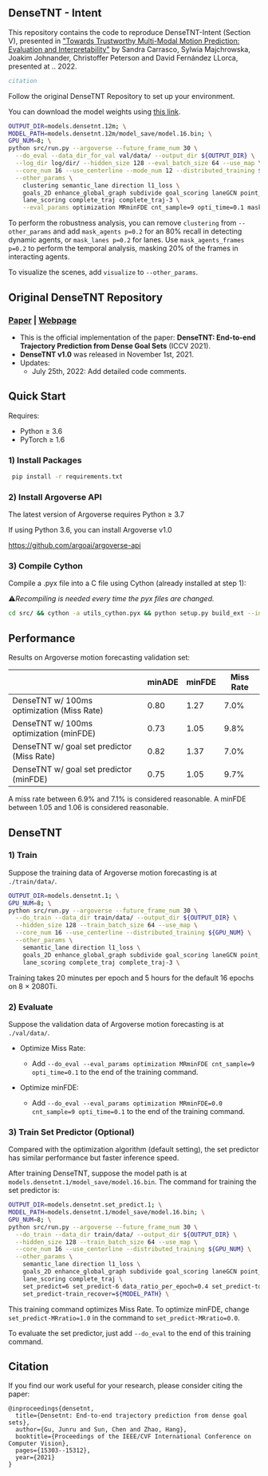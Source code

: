 ## DenseTNT - Intent

This repository contains the code to reproduce DenseTNT-Intent (Section V), presented in ["Towards Trustworthy Multi-Modal Motion Prediction: Evaluation and Interpretability"]() by Sandra Carrasco, Sylwia Majchrowska, Joakim Johnander, Christoffer Peterson and David Fernández LLorca, presented at .. 2022.

```bibtex
citation
```

Follow the original DenseTNT Repository to set up your environment. 

You can download the model weights using [this link](https://drive.google.com/file/d/1hlVXCmn8MNzj7EpMOmBFm6ymcNdF174v/view?usp=sharing).

```bash
OUTPUT_DIR=models.densetnt.12m; \
MODEL_PATH=models.densetnt.12m/model_save/model.16.bin; \
GPU_NUM=8; \
python src/run.py --argoverse --future_frame_num 30 \
  --do_eval --data_dir_for_val val/data/ --output_dir ${OUTPUT_DIR} \
  --log_dir log/dir/ --hidden_size 128 --eval_batch_size 64 --use_map \
  --core_num 16 --use_centerline --mode_num 12 --distributed_training ${GPU_NUM} \
  --other_params \
    clustering semantic_lane direction l1_loss \
    goals_2D enhance_global_graph subdivide goal_scoring laneGCN point_sub_graph \
    lane_scoring complete_traj complete_traj-3 \
    --eval_params optimization MRminFDE cnt_sample=9 opti_time=0.1 mask_lanes p=0.2
```

To perform the robustness analysis, you can remove ```clustering``` from ```--other_params``` and add  ```mask_agents p=0.2``` for an 80% recall in detecting dynamic agents, or ```mask_lanes p=0.2``` for lanes. Use ```mask_agents_frames p=0.2``` to perform the temporal analysis, masking 20% of the frames in interacting agents. 

To visualize the scenes, add ```visualize``` to ```--other_params```.



## Original DenseTNT Repository

### [Paper](https://arxiv.org/abs/2108.09640) | [Webpage](https://tsinghua-mars-lab.github.io/DenseTNT/)
- This is the official implementation of the paper: **DenseTNT: End-to-end Trajectory Prediction from Dense Goal Sets** (ICCV 2021).
- **DenseTNT v1.0** was released in November 1st, 2021.
- Updates: 
  - July 25th, 2022: Add detailed code comments.

## Quick Start

Requires:

* Python ≥ 3.6
* PyTorch ≥ 1.6

### 1) Install Packages

``` bash
 pip install -r requirements.txt
```

### 2) Install Argoverse API
The latest version of Argoverse requires Python ≥ 3.7

If using Python 3.6, you can install Argoverse v1.0 

https://github.com/argoai/argoverse-api

### 3) Compile Cython
Compile a .pyx file into a C file using Cython (already installed at step 1):


⚠️*Recompiling is needed every time the pyx files are changed.*
``` bash
cd src/ && cython -a utils_cython.pyx && python setup.py build_ext --inplace && cd ../
```

## Performance

Results on Argoverse motion forecasting validation set:

<table class="tg">
<thead>
  <tr>
    <th class="tg-0pky"></th>
    <th class="tg-c3ow">minADE</th>
    <th class="tg-c3ow">minFDE</th>
    <th class="tg-c3ow">Miss Rate</th>
  </tr>
</thead>
<tbody>
  <tr>
    <td class="tg-0pky">DenseTNT w/ 100ms optimization (Miss Rate)</td>
    <td class="tg-c3ow">0.80</td>
    <td class="tg-c3ow">1.27</td>
    <td class="tg-c3ow">7.0%</td>
  </tr>
  <tr>
    <td class="tg-0pky">DenseTNT w/ 100ms optimization (minFDE)</td>
    <td class="tg-c3ow">0.73</td>
    <td class="tg-c3ow">1.05</td>
    <td class="tg-c3ow">9.8%</td>
  </tr>
  <tr>
    <td class="tg-0pky">DenseTNT w/ goal set predictor (Miss Rate)</td>
    <td class="tg-c3ow">0.82</td>
    <td class="tg-c3ow">1.37</td>
    <td class="tg-c3ow">7.0%</td>
  </tr>
  <tr>
    <td class="tg-0pky">DenseTNT w/ goal set predictor (minFDE)</td>
    <td class="tg-c3ow">0.75</td>
    <td class="tg-c3ow">1.05</td>
    <td class="tg-c3ow">9.7%</td>
  </tr>
</tbody>
</table>

A miss rate between 6.9% and 7.1% is considered reasonable. 
A minFDE between 1.05 and 1.06 is considered reasonable. 

## DenseTNT

### 1) Train
Suppose the training data of Argoverse motion forecasting is at ```./train/data/```.
```bash
OUTPUT_DIR=models.densetnt.1; \
GPU_NUM=8; \
python src/run.py --argoverse --future_frame_num 30 \
  --do_train --data_dir train/data/ --output_dir ${OUTPUT_DIR} \
  --hidden_size 128 --train_batch_size 64 --use_map \
  --core_num 16 --use_centerline --distributed_training ${GPU_NUM} \
  --other_params \
    semantic_lane direction l1_loss \
    goals_2D enhance_global_graph subdivide goal_scoring laneGCN point_sub_graph \
    lane_scoring complete_traj complete_traj-3 \
```
Training takes 20 minutes per epoch and 5 hours for the default 16 epochs on 8 × 2080Ti. 

### 2) Evaluate
Suppose the validation data of Argoverse motion forecasting is at ```./val/data/```.

* Optimize Miss Rate:
  - Add ```--do_eval --eval_params optimization MRminFDE cnt_sample=9 opti_time=0.1``` to the end of the training command.

* Optimize minFDE: 
  - Add ```--do_eval --eval_params optimization MRminFDE=0.0 cnt_sample=9 opti_time=0.1``` to the end of the training command.


### 3) Train Set Predictor (Optional)
Compared with the optimization algorithm (default setting), the set predictor has similar performance but faster inference speed.


After training DenseTNT, suppose the model path is at ```models.densetnt.1/model_save/model.16.bin```. The command for training the set predictor is:
```bash
OUTPUT_DIR=models.densetnt.set_predict.1; \
MODEL_PATH=models.densetnt.1/model_save/model.16.bin; \
GPU_NUM=8; \
python src/run.py --argoverse --future_frame_num 30 \
  --do_train --data_dir train/data/ --output_dir ${OUTPUT_DIR} \
  --hidden_size 128 --train_batch_size 64 --use_map \
  --core_num 16 --use_centerline --distributed_training ${GPU_NUM} \
  --other_params \
    semantic_lane direction l1_loss \
    goals_2D enhance_global_graph subdivide goal_scoring laneGCN point_sub_graph \
    lane_scoring complete_traj \
    set_predict=6 set_predict-6 data_ratio_per_epoch=0.4 set_predict-topk=0 set_predict-one_encoder set_predict-MRratio=1.0 \
    set_predict-train_recover=${MODEL_PATH} \
```

This training command optimizes Miss Rate. To optimize minFDE, change ```set_predict-MRratio=1.0``` in the command to ```set_predict-MRratio=0.0```.

To evaluate the set predictor, just add ```--do_eval``` to the end of this training command.

## Citation
If you find our work useful for your research, please consider citing the paper:
```
@inproceedings{densetnt,
  title={Densetnt: End-to-end trajectory prediction from dense goal sets},
  author={Gu, Junru and Sun, Chen and Zhao, Hang},
  booktitle={Proceedings of the IEEE/CVF International Conference on Computer Vision},
  pages={15303--15312},
  year={2021}
}
```
